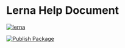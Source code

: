 # Lerna Help Document

[![lerna](https://img.shields.io/badge/maintained%20with-lerna-cc00ff.svg)](https://lerna.js.org/)

[![Publish Package](https://github.com/liamfend/solRepo/actions/workflows/npm-publish.yml/badge.svg)](https://github.com/liamfend/solRepo/actions/workflows/npm-publish.yml)
